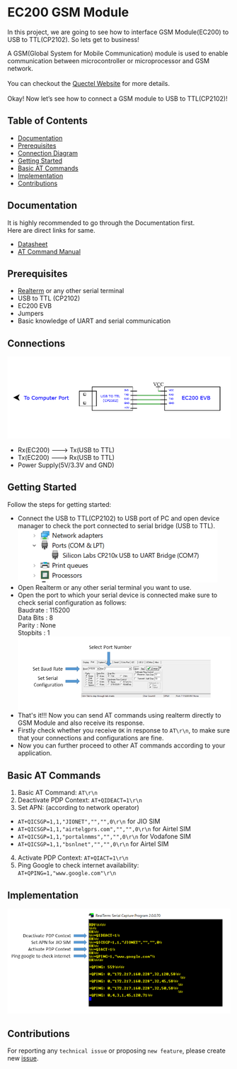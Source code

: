 # EC200 GSM Module
In this project, we are going to see how to interface GSM Module(EC200) to USB to TTL(CP2102). So lets get to business!

A GSM(Global System for Mobile Communication) module is used to enable communication between microcontroller or microprocessor and GSM network.<br><br>
You can checkout the [Quectel Website](https://www.quectel.com/) for more details.<br><br>
Okay! Now let’s see how to connect a GSM module to USB to TTL(CP2102)!

## Table of Contents
* [Documentation](README.md#documentation)
* [Prerequisites](README.md#prerequisites)
* [Connection Diagram](README.md#connections)
* [Getting Started](README.md#getting-started)
* [Basic AT Commands](README.md#basic-at-commands)
* [Implementation](README.md#implementation)
* [Contributions](README.md#contributions)

## Documentation
It is highly recommended to go through the Documentation first.<br>
Here are direct links for same.<br>
* [Datasheet](https://www.quectel.com/ProductDownload/EC200T.zip) 
* [AT Command Manual](https://www.quectel.com/ProductDownload/EC200T.zip)
## Prerequisites
* [Realterm](https://realterm.sourceforge.io/index.html#downloads_Download) or any other serial terminal
* USB to TTL (CP2102)
* EC200 EVB
* Jumpers
* Basic knowledge of UART and serial communication
## Connections
![Alt text](Images/Schematic_EC200_2022-04-21.png?raw=true "Title")
* Rx(EC200) ---> Tx(USB to TTL)
* Tx(EC200) ---> Rx(USB to TTL)
* Power Supply(5V/3.3V and GND)
## Getting Started
Follow the steps for getting started:
* Connect the USB to TTL(CP2102) to USB port of PC and open device manager to check the port connected to serial bridge (USB to TTL).<br>
![Alt text](Images/deviceManager.png?raw=true "Title")
* Open Realterm or any other serial terminal you want to use.
* Open the port to which your serial device is connected make sure to check serial configuration as follows:<br>
   Baudrate : 115200<br>
   Data Bits : 8<br>
   Parity : None<br>
   Stopbits : 1<br> 
![Alt text](Images/serialConfig.PNG?raw=true "Title")
* That's it!!! Now you can send AT commands using realterm directly to GSM Module and also receive its response.
* Firstly check whether you receive ```OK``` in response to ```AT\r\n```, to make sure that your connections and configurations are fine.
* Now you can further proceed to other AT commands according to your application.
## Basic AT Commands
1. Basic AT Command: ```AT\r\n```
2. Deactivate PDP Context: ```AT+QIDEACT=1\r\n```
3. Set APN: (according to network operator)
  * ```AT+QICSGP=1,1,"JIONET","","",0\r\n``` for JIO SIM
  * ```AT+QICSGP=1,1,"airtelgprs.com","","",0\r\n``` for Airtel SIM
  * ```AT+QICSGP=1,1,"portalnmms","","",0\r\n``` for Vodafone SIM
  * ```AT+QICSGP=1,1,"bsnlnet","","",0\r\n``` for Airtel SIM
4. Activate PDP Context: ```AT+QIACT=1\r\n``` 
5. Ping Google to check internet availability: ```AT+QPING=1,"www.google.com"\r\n```
## Implementation
![Alt text](Images/gsmSerial.PNG?raw=true "Title")
## Contributions

For reporting any ```technical issue``` or proposing ```new feature```, please create new [issue](https://docs.github.com/en/issues/tracking-your-work-with-issues/creating-an-issue).

